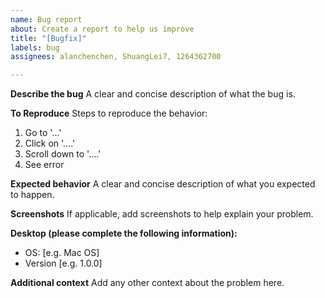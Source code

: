 ```yaml
---
name: Bug report
about: Create a report to help us improve
title: "[Bugfix]"
labels: bug
assignees: alanchenchen, ShuangLei7, 1264362700

---
```


**Describe the bug**
A clear and concise description of what the bug is.

**To Reproduce**
Steps to reproduce the behavior:
1. Go to '...'
2. Click on '....'
3. Scroll down to '....'
4. See error

**Expected behavior**
A clear and concise description of what you expected to happen.

**Screenshots**
If applicable, add screenshots to help explain your problem.

**Desktop (please complete the following information):**
 - OS: [e.g. Mac OS]
 - Version [e.g. 1.0.0]

**Additional context**
Add any other context about the problem here.
